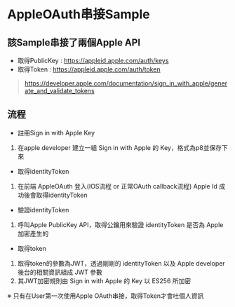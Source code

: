 # AppleOAuth串接Sample

## 該Sample串接了兩個Apple API

* 取得PublicKey : https://appleid.apple.com/auth/keys
* 取得Token : https://appleid.apple.com/auth/token
> https://developer.apple.com/documentation/sign_in_with_apple/generate_and_validate_tokens


## 流程
* 註冊Sign in with Apple Key
 1. 在apple developer 建立一組 Sign in with Apple 的 Key，格式為p8並保存下來

* 取得identityToken
 1. 在前端 AppleOAuth 登入(IOS流程 or 正常OAuth callback流程) Apple Id 成功後會取得identityToken

* 驗證identityToken
 1. 呼叫Apple PublicKey API，取得公鑰用來驗證 identityToken 是否為 Apple加密產生的

* 取得token
 1. 取得token的參數為JWT，透過剛剛的 identityToken 以及 Apple developer 後台的相關資訊組成 JWT 參數
 2. 其JWT加密規則由 Sign in with Apple 的 Key 以 ES256 所加密
 
※ 只有在User第一次使用Apple OAuth串接，取得Token才會吐個人資訊
